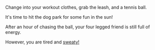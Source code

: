 Change into your workout clothes, grab the leash, and a tennis ball.

It's time to hit the dog park for some fun in the sun!

After an hour of chasing the ball, your four legged friend is still full of energy.

However, you are tired and [sweaty!](../sweat/sweat.md)







